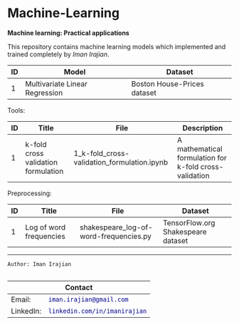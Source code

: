 # Machine-Learning
**Machine learning: Practical applications**

This repository contains machine learning models which implemented and trained completely by *Iman Irajian*.

| ID | Model | Dataset |
| --- | --- | --- |
| 1 | Multivariate Linear Regression | Boston House-Prices dataset |

Tools:

| ID | Title | File | Description |
| --- | --- | --- | --- |
| 1 | k-fold cross validation formulation | 1_k-fold_cross-validation_formulation.ipynb |A mathematical formulation for k-fold cross-validation |

Preprocessing:

| ID | Title | File | Dataset |
| --- | --- | --- | --- |
| 1 | Log of word frequencies | shakespeare_log-of-word-frequencies.py | TensorFlow.org Shakespeare dataset |

***

```
Author: Iman Irajian
```   

<table style="float:left">
    <thead>
        <tr>
            <th colspan=2>Contact</th>
        </tr>
    </thead>
    <tbody>
        <tr>
            <td>Email:</td>
            <td><a style="text-decoration:none" href="mailto:iman.irajian@gmail.com?subject=Github machine-learning repository"><code style="color:darkblue; background:none;">iman.irajian@gmail.com</code></a></td>
        </tr>
        <tr>
            <td>LinkedIn:</td>
            <td><a style="text-decoration:none" href="https://www.linkedin.com/in/imanirajian/"><code style="color:darkblue; background:none;">linkedin.com/in/imanirajian</code></a></td>
        </tr>        
    </tbody>
</table>
